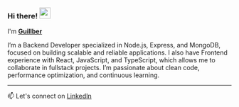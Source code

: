 ### Hi there! <img src="https://i.gifer.com/6I5M.gif" width="25"/>
I'm [**Guillber**]((https://www.linkedin.com/in/guillbermendez))

I’m a Backend Developer specialized in Node.js, Express, and MongoDB, focused on building scalable and reliable applications.
I also have Frontend experience with React, JavaScript, and TypeScript, which allows me to collaborate in fullstack projects.
I’m passionate about clean code, performance optimization, and continuous learning.

---
📫 Let's connect on [LinkedIn](https://www.linkedin.com/in/guillbermendez) 



